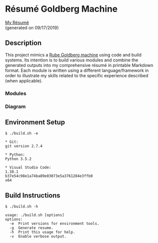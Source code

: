 # Résumé Goldberg Machine

[My Résumé](https://github.com/tacooper/resume-goldberg-machine/blob/master/Tom_Cooper_resume.md) <br>
(generated on 09/17/2019)

## Description

This project mimics a [Rube Goldberg machine](https://en.wikipedia.org/wiki/Rube_Goldberg_machine) using code and build
systems. Its intention is to build various modules and combine the generated outputs into my comprehensive résumé in
printable Markdown format. Each module is written using a different language/framework in order to illustrate my skills
related to the specific experience described (when applicable).

### Modules

### Diagram

## Environment Setup

```
$ ./build.sh -e

* Git:
git version 2.7.4

* Python:
Python 3.5.2

* Visual Studio Code:
1.38.1
b37e54c98e1a74ba89e03073e5a3761284e3ffb0
x64
```

## Build Instructions

```
$ ./build.sh -h

usage: ./build.sh [options]
options:
  -e  Print versions for environment tools.
  -g  Generate resume.
  -h  Print this usage for help.
  -v  Enable verbose output.
```

